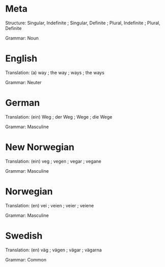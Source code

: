 Meta
====

Structure: Singular, Indefinite ; Singular, Definite ; Plural, Indefinite ; Plural, Definite

Grammar:   Noun



English
=======

Translation: (a) way ; the way ; ways ; the ways

Grammar:     Neuter



German
======

Translation: (ein) Weg ; der Weg ; Wege ; die Wege

Grammar:     Masculine



New Norwegian
=============

Translation: (ein) veg ; vegen ; vegar ; vegane

Grammar:     Masculine



Norwegian
=========

Translation: (en) vei ; veien ; veier ; veiene

Grammar:     Masculine



Swedish
=======

Translation: (en) väg ; vägen ; vägar ; vägarna

Grammar:     Common
